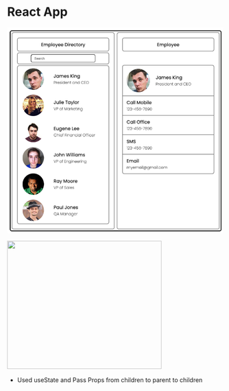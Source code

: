 # React App

![image](public/01.png)

<img src="" width="360" height="299">

- Used useState and Pass Props from children to parent to children
